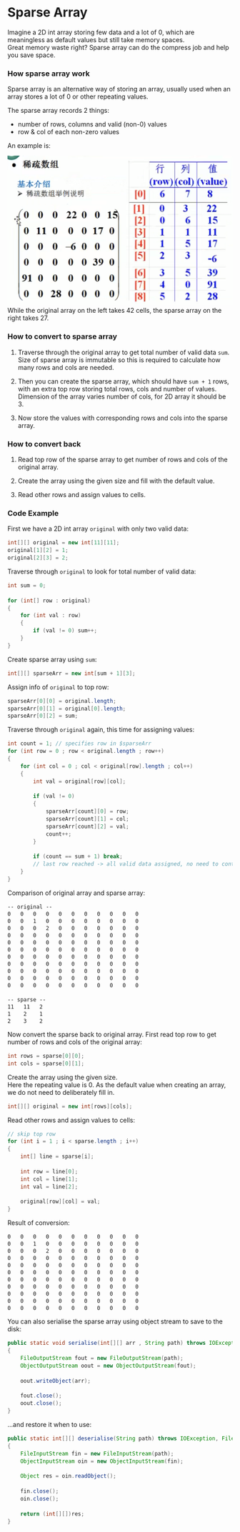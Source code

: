 # Sparse Array
Imagine a 2D int array storing few data and a lot of 0, which are meaningless as default values but still take memory spaces.</br>
Great memory waste right? Sparse array can do the compress job and help you save space.

### How sparse array work
Sparse array is an alternative way of storing an array, usually used when an array stores a lot of 0 or other repeating values.

The sparse array records 2 things:
* number of rows, columns and valid (non-0) values
* row & col of each non-zero values

An example is:

![Example](./pic/sparse_arr_example.png)
While the original array on the left takes 42 cells, the sparse array on the right takes 27.

### How to convert to sparse array
1. Traverse through the original array to get total number of valid data `sum`. Size of sparse array is immutable so this is required to calculate how many rows and cols are needed.

2. Then you can create the sparse array, which should have `sum + 1` rows, with an extra top row storing total rows, cols and number of values. Dimension of the array varies number of cols, for 2D array it should be 3.

3. Now store the values with corresponding rows and cols into the sparse array.

### How to convert back
1. Read top row of the sparse array to get number of rows and cols of the original array.

2. Create the array using the given size and fill with the default value.

3. Read other rows and assign values to cells.

### Code Example
First we have a 2D int array `original` with only two valid data:
```java
int[][] original = new int[11][11];
original[1][2] = 1;
original[2][3] = 2;
```

Traverse through `original` to look for total number of valid data:
```java
int sum = 0;

for (int[] row : original)
{
	for (int val : row)
	{
		if (val != 0) sum++;
	}
}
```

Create sparse array using `sum`:
```java
int[][] sparseArr = new int[sum + 1][3];
```

Assign info of `original` to top row:
```java
sparseArr[0][0] = original.length;
sparseArr[0][1] = original[0].length;
sparseArr[0][2] = sum;
```

Traverse through `original` again, this time for assigning values:
```java
int count = 1; // specifies row in $sparseArr
for (int row = 0 ; row < original.length ; row++)
{
	for (int col = 0 ; col < original[row].length ; col++)
	{
		int val = original[row][col];

		if (val != 0)
		{
			sparseArr[count][0] = row;
			sparseArr[count][1] = col;
			sparseArr[count][2] = val;
			count++;
		}

		if (count == sum + 1) break;
		// last row reached -> all valid data assigned, no need to continue
	}
}
```

Comparison of original array and sparse array:</br>
```
-- original --
0	0	0	0	0	0	0	0	0	0	0
0	0	1	0	0	0	0	0	0	0	0
0	0	0	2	0	0	0	0	0	0	0
0	0	0	0	0	0	0	0	0	0	0
0	0	0	0	0	0	0	0	0	0	0
0	0	0	0	0	0	0	0	0	0	0
0	0	0	0	0	0	0	0	0	0	0
0	0	0	0	0	0	0	0	0	0	0
0	0	0	0	0	0	0	0	0	0	0
0	0	0	0	0	0	0	0	0	0	0
0	0	0	0	0	0	0	0	0	0	0

-- sparse --
11   11   2
1    2    1
2    3    2
```

Now convert the sparse back to original array.
First read top row to get number of rows and cols of the original array:
```java
int rows = sparse[0][0];
int cols = sparse[0][1];
```

Create the array using the given size.</br>
Here the repeating value is 0. As the default value when creating an array, we do not need to deliberately fill in.
```java
int[][] original = new int[rows][cols];
```

Read other rows and assign values to cells:
```java
// skip top row
for (int i = 1 ; i < sparse.length ; i++)
{
	int[] line = sparse[i];

	int row = line[0];
	int col = line[1];
	int val = line[2];

	original[row][col] = val;
}
```

Result of conversion:
```
0	0	0	0	0	0	0	0	0	0	0
0	0	1	0	0	0	0	0	0	0	0
0	0	0	2	0	0	0	0	0	0	0
0	0	0	0	0	0	0	0	0	0	0
0	0	0	0	0	0	0	0	0	0	0
0	0	0	0	0	0	0	0	0	0	0
0	0	0	0	0	0	0	0	0	0	0
0	0	0	0	0	0	0	0	0	0	0
0	0	0	0	0	0	0	0	0	0	0
0	0	0	0	0	0	0	0	0	0	0
0	0	0	0	0	0	0	0	0	0	0
```

You can also serialise the sparse array using object stream to save to the disk:
```java
public static void serialise(int[][] arr , String path) throws IOException, FileNotFoundException
{
	FileOutputStream fout = new FileOutputStream(path);
	ObjectOutputStream oout = new ObjectOutputStream(fout);

	oout.writeObject(arr);

	fout.close();
	oout.close();
}
```

...and restore it when to use:
```java
public static int[][] deserialise(String path) throws IOException, FileNotFoundException, ClassNotFoundException
{
	FileInputStream fin = new FileInputStream(path);
	ObjectInputStream oin = new ObjectInputStream(fin);

	Object res = oin.readObject();

	fin.close();
	oin.close();

	return (int[][])res;
}
```
